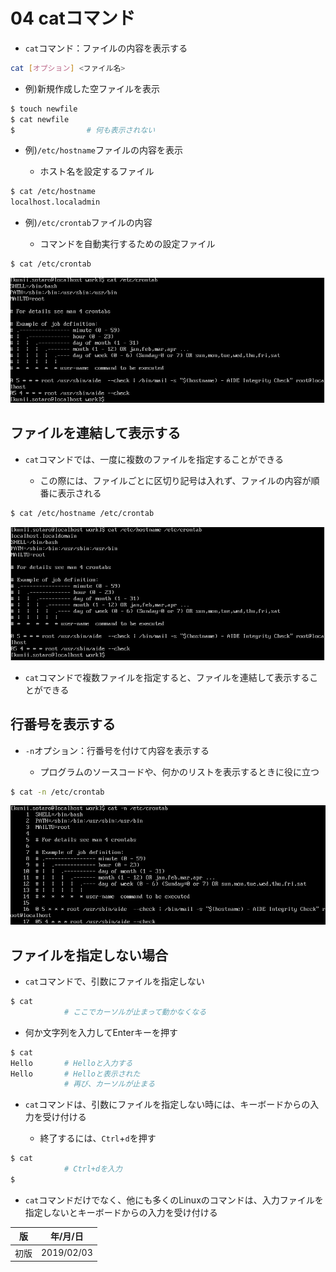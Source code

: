 04 catコマンド
=============

* `cat`コマンド：ファイルの内容を表示する

```bash
cat [オプション] <ファイル名>
```

* 例)新規作成した空ファイルを表示

```bash
$ touch newfile
$ cat newfile
$                # 何も表示されない
```

* 例)`/etc/hostname`ファイルの内容を表示

  * ホスト名を設定するファイル

```bash
$ cat /etc/hostname
localhost.localadmin
```

* 例)`/etc/crontab`ファイルの内容

  * コマンドを自動実行するための設定ファイル

```bash
$ cat /etc/crontab
```

![crontabファイル](./images/crontabファイル.png)



## ファイルを連結して表示する

* `cat`コマンドでは、一度に複数のファイルを指定することができる

  * この際には、ファイルごとに区切り記号は入れず、ファイルの内容が順番に表示される

```bash
$ cat /etc/hostname /etc/crontab
```

![catによる連結](./images/catによる連結.png)

* `cat`コマンドで複数ファイルを指定すると、ファイルを連結して表示することができる



## 行番号を表示する

* `-n`オプション：行番号を付けて内容を表示する

  * プログラムのソースコードや、何かのリストを表示するときに役に立つ

```bash
$ cat -n /etc/crontab
```

![-nによる行番号](./images/-nによる行番号.png)



## ファイルを指定しない場合

* `cat`コマンドで、引数にファイルを指定しない

```bash
$ cat
            # ここでカーソルが止まって動かなくなる
```

* 何か文字列を入力してEnterキーを押す

```bash
$ cat
Hello       # Helloと入力する
Hello       # Helloと表示された
            # 再び、カーソルが止まる
```

* `cat`コマンドは、引数にファイルを指定しない時には、キーボードからの入力を受け付ける

  * 終了するには、`Ctrl`+`d`を押す

```bash
$ cat
            # Ctrl+dを入力
$
```

* `cat`コマンドだけでなく、他にも多くのLinuxのコマンドは、入力ファイルを指定しないとキーボードからの入力を受け付ける



| 版 |  年/月/日 |
|----|----------|
|初版|2019/02/03|

